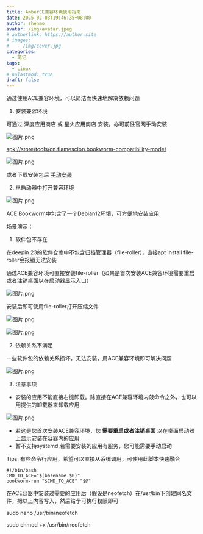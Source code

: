 ```yaml
---
title: AmberCE兼容环境使用指南
date: 2025-02-03T19:46:35+08:00
author: shenmo
avatar: /img/avatar.jpeg
# authorlink: https://author.site
# images:
#   - /img/cover.jpg
categories:
  - 笔记
tags:
  - Linux
# nolastmod: true
draft: false
---
```

通过使用ACE兼容环境，可以简洁而快速地解决依赖问题

<!--more-->


1. 安装兼容环境

可通过 深度应用商店 或 星火应用商店 安装，亦可前往官网手动安装

![图片.png](https://storage.deepin.org/thread/202405141522277887_图片.png)

[spk://store/tools/cn.flamescion.bookworm-compatibility-mode/](https://spk-resolv.spark-app.store/?spk=spk://store/tools/cn.flamescion.bookworm-compatibility-mode/)

![图片.png](https://storage.deepin.org/thread/202309041655242175_图片.png)

或者下载安装包后 [手动安装](https://gitee.com/amber-ce/amber-ce-bookworm#%E5%AE%89%E8%A3%85%E6%8C%87%E5%8D%97-debianfedoraarch)

2. 从启动器中打开兼容环境

![图片.png](https://storage.deepin.org/thread/202405141523372019_图片.png)

ACE Bookworm中包含了一个Debian12环境，可方便地安装应用

场景演示：

1. 软件包不存在

在deepin 23的软件仓库中不包含归档管理器（file-roller)，直接apt install file-roller会报错无法安装

通过ACE兼容环境可直接安装file-roller（如果是首次安装ACE兼容环境需要重启或者注销桌面以在启动器显示入口）

![图片.png](https://storage.deepin.org/thread/202405141526571847_图片.png)

安装后即可使用file-roller打开压缩文件

![图片.png](https://storage.deepin.org/thread/202405141527304059_图片.png)

![图片.png](https://storage.deepin.org/thread/202405141527512081_图片.png)

2. 依赖关系不满足

一些软件包的依赖关系损坏，无法安装，用ACE兼容环境即可解决问题

![图片.png](https://storage.deepin.org/thread/202405141529121318_图片.png)

3. 注意事项

* 安装的应用不能直接右键卸载。除直接在ACE兼容环境内敲命令之外，也可以用提供的卸载器来卸载应用

![图片.png](https://storage.deepin.org/thread/202405141530537807_图片.png)

* 若这是您首次安装ACE兼容环境，您 **需要重启或者注销桌面** 以在桌面启动器上显示安装在容器内的应用
* 暂不支持systemd,若需要安装的应用有服务，您可能需要手动启动

Tips: 有些命令行应用，希望可以直接从系统调用，可使用此脚本快速融合

```
#!/bin/bash
CMD_TO_ACE="$(basename $0)"
bookworm-run "$CMD_TO_ACE" "$@"
```

在ACE容器中安装过需要的应用后（假设是neofetch）在/usr/bin下创建同名文件，把以上内容写入，然后给予可执行权限即可

sudo nano /usr/bin/neofetch

sudo chmod +x /usr/bin/neofetch